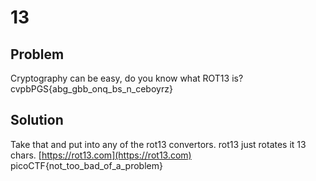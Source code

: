 # 13 

## Problem
Cryptography can be easy, do you know what ROT13 is? cvpbPGS{abg_gbb_onq_bs_n_ceboyrz}

## Solution
Take that and put into any of the rot13 convertors.
rot13 just rotates it 13 chars.
[https://rot13.com](https://rot13.com)
picoCTF{not_too_bad_of_a_problem}


